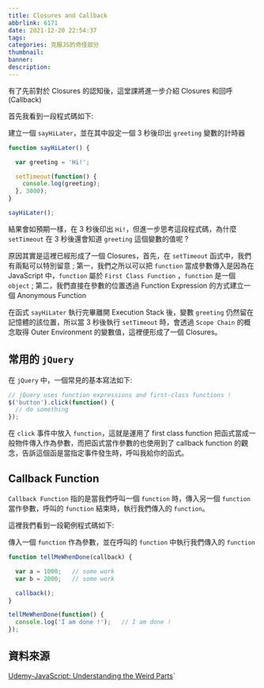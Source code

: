 ```yaml
---
title: Closures and Callback
abbrlink: 6171
date: 2021-12-20 22:54:37
tags:
categories: 克服JS的奇怪部分
thumbnail:
banner:
description:
---
```


有了先前對於 Closures 的認知後，這堂課將進一步介紹 Closures 和回呼 (Callback) 

<!-- more -->

首先我看到一段程式碼如下:

建立一個 `sayHiLater`，並在其中設定一個 3 秒後印出 `greeting` 變數的計時器

```js
function sayHiLater() {

  var greeting = 'Hi!';

  setTimeout(function() {
    console.log(greeting);
  }, 3000);
}

sayHiLater();
```

結果會如預期一樣，在 3 秒後印出 `Hi!`，但進一步思考這段程式碼，為什麼 `setTimeout` 在 3 秒後還會知道 `greeting` 這個變數的值呢 ?

原因其實是這裡已經形成了一個 Closures，首先，在 `setTimeout` 函式中，我們有兩點可以特別留意 ; 第一，我們之所以可以把 `function` 當成參數傳入是因為在 JavaScript 中，`function` 屬於 `First Class Function` ，`function` 是一個 `object` ; 第二，我們直接在參數的位置透過 Function Expression 的方式建立一個 Anonymous Function

在函式 `sayHiLater` 執行完畢離開 Execution Stack 後，變數 `greeting` 仍然留在記憶體的該位置，所以當 3 秒後執行 `setTimeout` 時，會透過 `Scope Chain` 的概念取得 Outer Environment 的變數值，這裡便形成了一個 Closures。

## 常用的 `jQuery`

在 `jQuery` 中，一個常見的基本寫法如下:

```js
// jQuery uses function expressions and first-class functions !
$('button').click(function() {
  // do something
});
```

在 `click` 事件中放入 `function`，這就是運用了 first class function 把函式當成一般物件傳入作為參數，而把函式當作參數的也使用到了 callback function 的觀念，告訴這個函是當指定事件發生時，呼叫我給你的函式。

## Callback Function

`Callback Function` 指的是當我們呼叫一個 `function` 時，傳入另一個 `function` 當作參數，呼叫的 `function` 結束時，執行我們傳入的 `function`。

這裡我們看到一段範例程式碼如下:

傳入一個 `function` 作為參數，並在呼叫的 `function` 中執行我們傳入的 `function`

```js
function tellMeWhenDone(callback) {

  var a = 1000;   // some work
  var b = 2000;   // some work

  callback();
}

tellMeWhenDone(function() {
  console.log('I am done !');   // I am done !
});
```

## 資料來源

[Udemy-JavaScript: Understanding the Weird Parts](https://www.udemy.com/course/understand-javascript/)`

